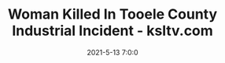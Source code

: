 ---
"title": "Woman Killed In Tooele County Industrial Incident - ksltv.com"
"date": "2021-5-13 7:0:0"
"feed_name": "GOOGLENEWSINDUSTRIAL"
"feed_website": "https://news.google.com/search?q=industrial%2Bincident&hl=en-US&gl=US&ceid=US:en"
"feed_rss": "https://news.google.com/rss/search?q=industrial%2Bincident&hl=en-US&gl=US&ceid=US:en"
"link": "https://ksltv.com/462117/woman-killed-in-tooele-county-industrial-incident/"
"file": "_posts/2021-1-1-d1f79aca724816e5f0a0c0fe3fc14d332696f68d.md"
"accident": "1"
"drilling": "1"
---